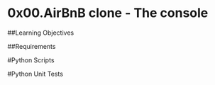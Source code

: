 # 0x00.AirBnB clone - The console

##Learning Objectives


##Requirements

#Python Scripts

#Python Unit Tests
